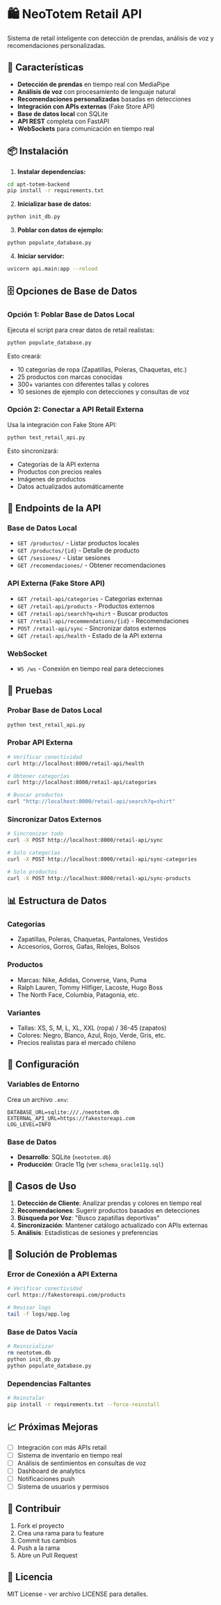 # 🛍️ NeoTotem Retail API

Sistema de retail inteligente con detección de prendas, análisis de voz y recomendaciones personalizadas.

## 🚀 Características

- **Detección de prendas** en tiempo real con MediaPipe
- **Análisis de voz** con procesamiento de lenguaje natural
- **Recomendaciones personalizadas** basadas en detecciones
- **Integración con APIs externas** (Fake Store API)
- **Base de datos local** con SQLite
- **API REST** completa con FastAPI
- **WebSockets** para comunicación en tiempo real

## 📦 Instalación

1. **Instalar dependencias:**
```bash
cd apt-totem-backend
pip install -r requirements.txt
```

2. **Inicializar base de datos:**
```bash
python init_db.py
```

3. **Poblar con datos de ejemplo:**
```bash
python populate_database.py
```

4. **Iniciar servidor:**
```bash
uvicorn api.main:app --reload
```

## 🗄️ Opciones de Base de Datos

### Opción 1: Poblar Base de Datos Local

Ejecuta el script para crear datos de retail realistas:

```bash
python populate_database.py
```

Esto creará:
- 10 categorías de ropa (Zapatillas, Poleras, Chaquetas, etc.)
- 25 productos con marcas conocidas
- 300+ variantes con diferentes tallas y colores
- 10 sesiones de ejemplo con detecciones y consultas de voz

### Opción 2: Conectar a API Retail Externa

Usa la integración con Fake Store API:

```bash
python test_retail_api.py
```

Esto sincronizará:
- Categorías de la API externa
- Productos con precios reales
- Imágenes de productos
- Datos actualizados automáticamente

## 🔌 Endpoints de la API

### Base de Datos Local
- `GET /productos/` - Listar productos locales
- `GET /productos/{id}` - Detalle de producto
- `GET /sesiones/` - Listar sesiones
- `GET /recomendaciones/` - Obtener recomendaciones

### API Externa (Fake Store API)
- `GET /retail-api/categories` - Categorías externas
- `GET /retail-api/products` - Productos externos
- `GET /retail-api/search?q=shirt` - Buscar productos
- `GET /retail-api/recommendations/{id}` - Recomendaciones
- `POST /retail-api/sync` - Sincronizar datos externos
- `GET /retail-api/health` - Estado de la API externa

### WebSocket
- `WS /ws` - Conexión en tiempo real para detecciones

## 🧪 Pruebas

### Probar Base de Datos Local
```bash
python test_retail_api.py
```

### Probar API Externa
```bash
# Verificar conectividad
curl http://localhost:8000/retail-api/health

# Obtener categorías
curl http://localhost:8000/retail-api/categories

# Buscar productos
curl "http://localhost:8000/retail-api/search?q=shirt"
```

### Sincronizar Datos Externos
```bash
# Sincronizar todo
curl -X POST http://localhost:8000/retail-api/sync

# Solo categorías
curl -X POST http://localhost:8000/retail-api/sync-categories

# Solo productos
curl -X POST http://localhost:8000/retail-api/sync-products
```

## 📊 Estructura de Datos

### Categorías
- Zapatillas, Poleras, Chaquetas, Pantalones, Vestidos
- Accesorios, Gorros, Gafas, Relojes, Bolsos

### Productos
- Marcas: Nike, Adidas, Converse, Vans, Puma
- Ralph Lauren, Tommy Hilfiger, Lacoste, Hugo Boss
- The North Face, Columbia, Patagonia, etc.

### Variantes
- Tallas: XS, S, M, L, XL, XXL (ropa) / 36-45 (zapatos)
- Colores: Negro, Blanco, Azul, Rojo, Verde, Gris, etc.
- Precios realistas para el mercado chileno

## 🔧 Configuración

### Variables de Entorno
Crea un archivo `.env`:
```env
DATABASE_URL=sqlite:///./neototem.db
EXTERNAL_API_URL=https://fakestoreapi.com
LOG_LEVEL=INFO
```

### Base de Datos
- **Desarrollo**: SQLite (`neototem.db`)
- **Producción**: Oracle 11g (ver `schema_oracle11g.sql`)

## 🎯 Casos de Uso

1. **Detección de Cliente**: Analizar prendas y colores en tiempo real
2. **Recomendaciones**: Sugerir productos basados en detecciones
3. **Búsqueda por Voz**: "Busco zapatillas deportivas"
4. **Sincronización**: Mantener catálogo actualizado con APIs externas
5. **Análisis**: Estadísticas de sesiones y preferencias

## 🚨 Solución de Problemas

### Error de Conexión a API Externa
```bash
# Verificar conectividad
curl https://fakestoreapi.com/products

# Revisar logs
tail -f logs/app.log
```

### Base de Datos Vacía
```bash
# Reinicializar
rm neototem.db
python init_db.py
python populate_database.py
```

### Dependencias Faltantes
```bash
# Reinstalar
pip install -r requirements.txt --force-reinstall
```

## 📈 Próximas Mejoras

- [ ] Integración con más APIs retail
- [ ] Sistema de inventario en tiempo real
- [ ] Análisis de sentimientos en consultas de voz
- [ ] Dashboard de analytics
- [ ] Notificaciones push
- [ ] Sistema de usuarios y permisos

## 🤝 Contribuir

1. Fork el proyecto
2. Crea una rama para tu feature
3. Commit tus cambios
4. Push a la rama
5. Abre un Pull Request

## 📄 Licencia

MIT License - ver archivo LICENSE para detalles.
